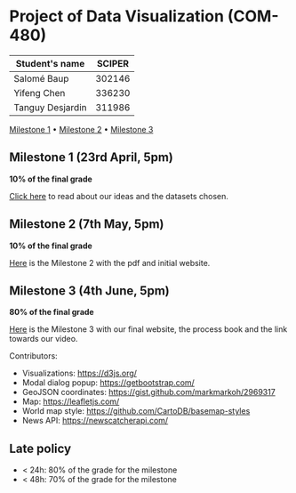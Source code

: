 # Project of Data Visualization (COM-480)

| Student's name | SCIPER |
| -------------- | ------ |
| Salomé Baup | 302146 |
| Yifeng Chen | 336230 |
| Tanguy Desjardin| 311986 |

[Milestone 1](./Milestone1/) • [Milestone 2](./Milestone2/) • [Milestone 3](./Milestone3/)

## Milestone 1 (23rd April, 5pm)

**10% of the final grade**

[Click here](./Milestone1/MILESTONE1.md) to read about our ideas and the datasets chosen.

## Milestone 2 (7th May, 5pm)

**10% of the final grade**

[Here](./Milestone2/MILESTONE2.md) is the Milestone 2 with the pdf and initial website.

## Milestone 3 (4th June, 5pm)

**80% of the final grade**

[Here](./Milestone3/MILESTONE3.md) is the Milestone 3 with our final website, the process book and the link towards our video.

Contributors:
- Visualizations: https://d3js.org/
- Modal dialog popup: https://getbootstrap.com/
- GeoJSON coordinates: https://gist.github.com/markmarkoh/2969317
- Map: https://leafletjs.com/
- World map style: https://github.com/CartoDB/basemap-styles
- News API: https://newscatcherapi.com/

## Late policy

- < 24h: 80% of the grade for the milestone
- < 48h: 70% of the grade for the milestone

